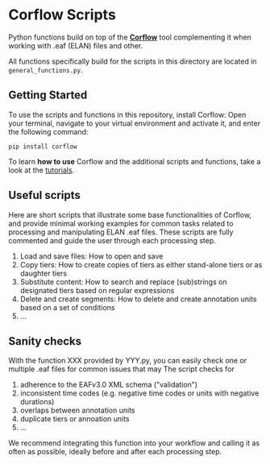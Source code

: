 # Corflow Scripts

Python functions build on top of the **[Corflow](https://github.com/DoReCo/corflow)** tool complementing it when working with .eaf (ELAN) files and other.

All functions specifically build for the scripts in this directory are located in `general_functions.py`.

## Getting Started

To use the scripts and functions in this repository, install Corflow: Open your terminal, navigate to your virtual environment and activate it, and enter the following command:

```shell
pip install corflow
```

To learn **how to use** Corflow and the additional scripts and functions, take a look at the [tutorials](./tutorials/).

## Useful scripts 

Here are short scripts that illustrate some base functionalities of Corflow, and provide minimal working examples for common tasks related to processing and manipulating ELAN .eaf files. These scripts are fully commented and guide the user through each processing step.

1. Load and save files: How to open and save 
2. Copy tiers: How to create copies of tiers as either stand-alone tiers or as daughter tiers
3. Substitute content: How to search and replace (sub)strings on designated tiers based on regular expressions
4. Delete and create segments: How to delete and create annotation units based on a set of conditions
5. ...

## Sanity checks

With the function XXX provided by YYY.py, you can easily check one or multiple .eaf files for common issues that may 
The script checks for 

1. adherence to the EAFv3.0 XML schema ("validation")
2. inconsistent time codes (e.g. negative time codes or units with negative durations) 
4. overlaps between annotation units
5. duplicate tiers or annoation units
6. ...

We recommend integrating this function into your workflow and calling it as often as possible, ideally before and after each processing step.

